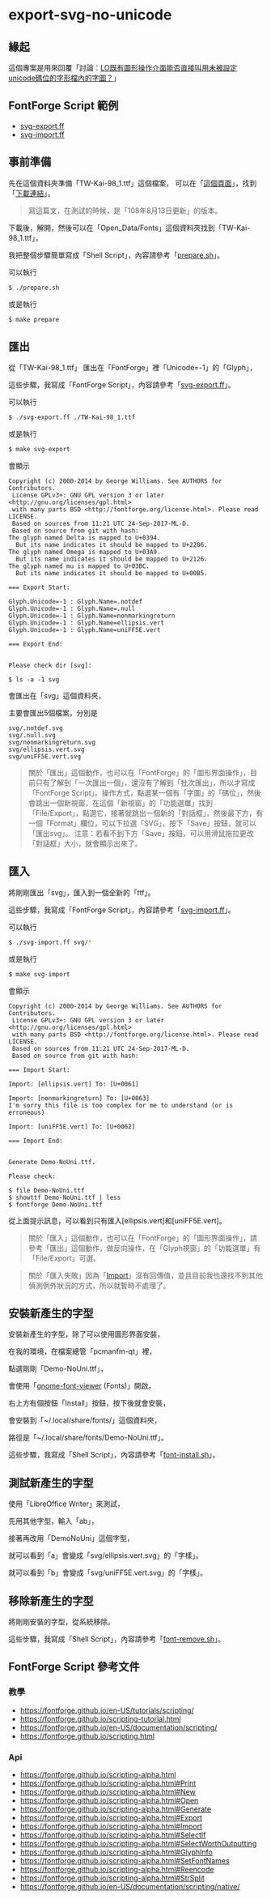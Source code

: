 
# export-svg-no-unicode

## 緣起

這個專案是用來回覆「討論：[LO既有圖形操作介面能否直接叫用未被設定unicode碼位的字形檔內的字圖？](https://www.ubuntu-tw.org/modules/newbb/viewtopic.php?post_id=361612#forumpost361612)」


## FontForge Script 範例

* [svg-export.ff](svg-export.ff)
* [svg-import.ff](svg-import.ff)


## 事前準備

先在這個資料夾準備「TW-Kai-98_1.ttf」這個檔案，
可以在「[這個頁面](https://data.gov.tw/dataset/5961)」，找到「[下載連結](http://www.cns11643.gov.tw/AIDB/Open_Data.zip)」。

> 寫這篇文，在測試的時候，是「108年8月13日更新」的版本。

下載後，解開，然後可以在「Open_Data/Fonts」這個資料夾找到「TW-Kai-98_1.ttf」，

我把整個步驟簡單寫成「Shell Script」，內容請參考「[prepare.sh](prepare.sh)」。

可以執行

``` sh
$ ./prepare.sh
```

或是執行

``` sh
$ make prepare
```

## 匯出

從「TW-Kai-98_1.ttf」 匯出在「FontForge」裡「Unicode=-1」的「Glyph」，

這些步驟，我寫成「FontForge Script」，內容請參考「[svg-export.ff](svg-export.ff)」。

可以執行

``` bash
$ ./svg-export.ff ./TW-Kai-98_1.ttf
```

或是執行

``` sh
$ make svg-export
```

會顯示

```
Copyright (c) 2000-2014 by George Williams. See AUTHORS for Contributors.
 License GPLv3+: GNU GPL version 3 or later <http://gnu.org/licenses/gpl.html>
 with many parts BSD <http://fontforge.org/license.html>. Please read LICENSE.
 Based on sources from 11:21 UTC 24-Sep-2017-ML-D.
 Based on source from git with hash:
The glyph named Delta is mapped to U+0394.
  But its name indicates it should be mapped to U+2206.
The glyph named Omega is mapped to U+03A9.
  But its name indicates it should be mapped to U+2126.
The glyph named mu is mapped to U+03BC.
  But its name indicates it should be mapped to U+00B5.

=== Export Start:

Glyph.Unicode=-1 : Glyph.Name=.notdef
Glyph.Unicode=-1 : Glyph.Name=.null
Glyph.Unicode=-1 : Glyph.Name=nonmarkingreturn
Glyph.Unicode=-1 : Glyph.Name=ellipsis.vert
Glyph.Unicode=-1 : Glyph.Name=uniFF5E.vert

=== Export End:


Please check dir [svg]:

$ ls -a -1 svg
```

會匯出在「svg」這個資料夾，

主要會匯出5個檔案，分別是

```
svg/.notdef.svg
svg/.null.svg
svg/nonmarkingreturn.svg
svg/ellipsis.vert.svg
svg/uniFF5E.vert.svg
```

> 關於「匯出」這個動作，也可以在「FontForge」的「圖形界面操作」，目前只有了解到「一次匯出一個」，還沒有了解到「批次匯出」，所以才寫成「FontForge Script」。操作方式，點選某一個有「字圖」的「碼位」，然後會跳出一個新視窗，在這個「新視窗」的「功能選單」找到「File/Export」，點選它，接著就跳出一個新的「對話框」，然後最下方，有一個「Format」欄位，可以下拉選「SVG」，按下「Save」按鈕，就可以「匯出svg」。
注意：若看不到下方「Save」按鈕，可以用滑鼠拖拉更改「對話框」大小，就會顯示出來了。


## 匯入

將剛剛匯出「svg」，匯入到一個全新的「ttf」。

這些步驟，我寫成「FontForge Script」，內容請參考「[svg-import.ff](svg-import.ff)」。

可以執行

``` bash
$ ./svg-import.ff svg/*
```

或是執行

``` sh
$ make svg-import
```

會顯示

```
Copyright (c) 2000-2014 by George Williams. See AUTHORS for Contributors.
 License GPLv3+: GNU GPL version 3 or later <http://gnu.org/licenses/gpl.html>
 with many parts BSD <http://fontforge.org/license.html>. Please read LICENSE.
 Based on sources from 11:21 UTC 24-Sep-2017-ML-D.
 Based on source from git with hash:

=== Import Start:

Import: [ellipsis.vert] To: [U+0061]

Import: [nonmarkingreturn] To: [U+0063]
I'm sorry this file is too complex for me to understand (or is erroneous)

Import: [uniFF5E.vert] To: [U+0062]

=== Import End:


Generate Demo-NoUni.ttf.

Please check:

$ file Demo-NoUni.ttf
$ showttf Demo-NoUni.ttf | less
$ fontforge Demo-NoUni.ttf
```

從上面提示訊息，可以看到只有匯入[ellipsis.vert]和[uniFF5E.vert]。


> 關於「匯入」這個動作，也可以在「FontForge」的「圖形界面操作」，請參考「匯出」這個動作，做反向操作，在「Glyph視窗」的「功能選單」有「File/Export」可選。


> 關於「匯入失敗」因為「[Import](https://fontforge.github.io/scripting-alpha.html#Import)」沒有回傳值，並且目前我也還找不到其他偵測例外狀況的方式，所以就暫時不處理了。


## 安裝新產生的字型

安裝新產生的字型，除了可以使用圖形界面安裝，

在我的環境，在檔案總管「pcmanfm-qt」裡，

點選剛剛「Demo-NoUni.ttf」，

會使用「[gnome-font-viewer](https://packages.ubuntu.com/bionic/gnome-font-viewer) (Fonts)」開啟。

右上方有個按鈕「Install」按鈕，按下後就會安裝，

會安裝到「~/.local/share/fonts/」這個資料夾，

路徑是「~/.local/share/fonts/Demo-NoUni.ttf」。

這些步驟，我寫成「Shell Script」，內容請參考「[font-install.sh](font-install.sh)」。


## 測試新產生的字型

使用「LibreOffice Writer」來測試，

先用其他字型，輸入「ab」，

接著再改用「DemoNoUni」這個字型，

就可以看到「a」會變成「svg/ellipsis.vert.svg」的「字樣」。

就可以看到「b」會變成「svg/uniFF5E.vert.svg」的「字樣」。


## 移除新產生的字型

將剛剛安裝的字型，從系統移除。

這些步驟，我寫成「Shell Script」，內容請參考「[font-remove.sh](font-remove.sh)」。


## FontForge Script 參考文件

### 教學

* https://fontforge.github.io/en-US/tutorials/scripting/
* https://fontforge.github.io/scripting-tutorial.html
* https://fontforge.github.io/en-US/documentation/scripting/
* https://fontforge.github.io/scripting.html

### Api

* https://fontforge.github.io/scripting-alpha.html
* https://fontforge.github.io/scripting-alpha.html#Print
* https://fontforge.github.io/scripting-alpha.html#New
* https://fontforge.github.io/scripting-alpha.html#Open
* https://fontforge.github.io/scripting-alpha.html#Generate
* https://fontforge.github.io/scripting-alpha.html#Export
* https://fontforge.github.io/scripting-alpha.html#Import
* https://fontforge.github.io/scripting-alpha.html#SelectIf
* https://fontforge.github.io/scripting-alpha.html#SelectWorthOutputting
* https://fontforge.github.io/scripting-alpha.html#GlyphInfo
* https://fontforge.github.io/scripting-alpha.html#SetFontNames
* https://fontforge.github.io/scripting-alpha.html#Reencode
* https://fontforge.github.io/scripting-alpha.html#StrSplit
* https://fontforge.github.io/en-US/documentation/scripting/native/
